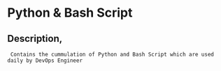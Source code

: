 # Python & Bash Script

## Description,
     Contains the cummulation of Python and Bash Script which are used daily by DevOps Engineer 
